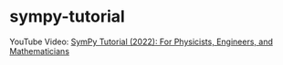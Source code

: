 # sympy-tutorial

YouTube Video: [SymPy Tutorial (2022): For Physicists, Engineers, and Mathematicians](https://www.youtube.com/watch?v=1yBPEPhq54M)
